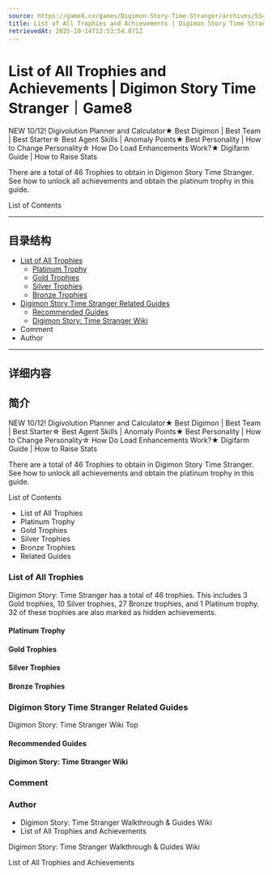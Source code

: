 ```yaml
---
source: https://game8.co/games/Digimon-Story-Time-Stranger/archives/554900
title: List of All Trophies and Achievements | Digimon Story Time Stranger｜Game8
retrievedAt: 2025-10-14T12:53:54.071Z
---
```


# List of All Trophies and Achievements | Digimon Story Time Stranger｜Game8

NEW 10/12! Digivolution Planner and Calculator★ Best Digimon | Best Team | Best Starter☆ Best Agent Skills | Anomaly Points★ Best Personality | How to Change Personality☆ How Do Load Enhancements Work?★ Digifarm Guide | How to Raise Stats

There are a total of 46 Trophies to obtain in Digimon Story Time Stranger. See how to unlock all achievements and obtain the platinum trophy in this guide.

List of Contents

---

## 目录结构

  - [List of All Trophies](#hl_1)
    - [Platinum Trophy](#hm_100)
    - [Gold Trophies](#hm_101)
    - [Silver Trophies](#hm_102)
    - [Bronze Trophies](#hm_103)
  - [Digimon Story Time Stranger Related Guides](#hl_2)
    - [Recommended Guides](#hm_1)
    - [Digimon Story: Time Stranger Wiki](#hm_2)
  - Comment
  - Author

---

## 详细内容

## 简介

NEW 10/12! Digivolution Planner and Calculator★ Best Digimon | Best Team | Best Starter☆ Best Agent Skills | Anomaly Points★ Best Personality | How to Change Personality☆ How Do Load Enhancements Work?★ Digifarm Guide | How to Raise Stats

There are a total of 46 Trophies to obtain in Digimon Story Time Stranger. See how to unlock all achievements and obtain the platinum trophy in this guide.

List of Contents

- List of All Trophies
- Platinum Trophy
- Gold Trophies
- Silver Trophies
- Bronze Trophies
- Related Guides

### List of All Trophies

Digimon Story: Time Stranger has a total of 46 trophies. This includes 3 Gold trophies, 10 Silver trophies, 27 Bronze trophies, and 1 Platinum trophy. 32 of these trophies are also marked as hidden achievements.

#### Platinum Trophy



#### Gold Trophies



#### Silver Trophies



#### Bronze Trophies



### Digimon Story Time Stranger Related Guides

Digimon Story: Time Stranger Wiki Top

#### Recommended Guides



#### Digimon Story: Time Stranger Wiki



### Comment



### Author

- Digimon Story: Time Stranger Walkthrough & Guides Wiki
- List of All Trophies and Achievements

Digimon Story: Time Stranger Walkthrough & Guides Wiki

List of All Trophies and Achievements
